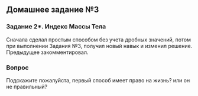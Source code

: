 ## Домашнее задание №3
### Задание 2*. Индекс Массы Тела

Сначала сделал простым способом без учета дробных значений, потом при выполнении Задания №3, получил новый навык и изменил решение. Предыдущее закомментировал.

### Вопрос

Подскажите пожалуйста, первый способ имеет право на жизнь? или он не правильный?
